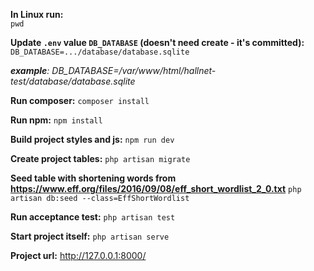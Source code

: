 **In Linux run:**  
`pwd`

**Update `.env` value `DB_DATABASE` (doesn't need create - it's committed):** 
`DB_DATABASE=.../database/database.sqlite`

_**example**: DB_DATABASE=/var/www/html/hallnet-test/database/database.sqlite_

**Run composer:** `composer install`

**Run npm:** `npm install`

**Build project styles and js:** `npm run dev`

**Create project tables:** `php artisan migrate`

**Seed table with shortening words from https://www.eff.org/files/2016/09/08/eff_short_wordlist_2_0.txt** 
`php artisan db:seed --class=EffShortWordlist`

**Run acceptance test:** `php artisan test`

**Start project itself:** `php artisan serve`

**Project url:** http://127.0.0.1:8000/ 
